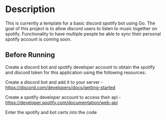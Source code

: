 # Description
This is currently a template for a basic discord spotify bot using Go. The goal of this project is to allow discord users to listen to music together on spotify. Functionality to have multiple people be able to sync their personal spotify account is coming soon.

## Before Running
Create a discord bot and spotify developer account to obtain the spotify and discord token for this application using the following resources:

Create a discord bot and add it to your server - https://discord.com/developers/docs/getting-started  

Create a spotify developer account to access their api - https://developer.spotify.com/documentation/web-api

Enter the spotify and bot certs into the code

